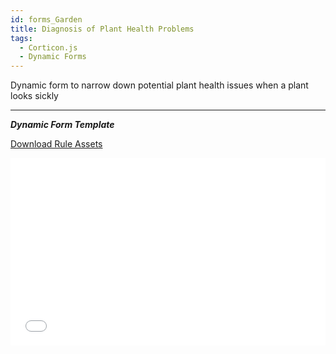 ```yaml
---
id: forms_Garden
title: Diagnosis of Plant Health Problems
tags:
  - Corticon.js
  - Dynamic Forms
---
```


Dynamic form to narrow down potential plant health issues when a plant looks sickly

---

_**Dynamic Form Template**_


[Download Rule Assets
](https://minhaskamal.github.io/DownGit/#/home?url=https://github.com/corticon/templates/blob/main//form-templates/Plant-Clinic/Rule%20Assets.zip)

<iframe width="100%" height="300" src="//jsfiddle.net/notedhelms/b0a5qjeu/embedded/result/" allowfullscreen="allowfullscreen" allowpaymentrequest frameborder="0"></iframe>